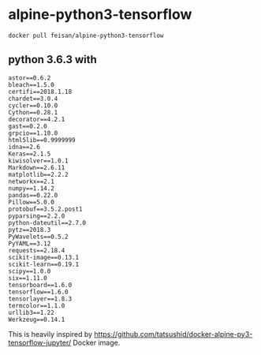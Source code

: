 # alpine-python3-tensorflow

`docker pull feisan/alpine-python3-tensorflow`

## python 3.6.3 with

```absl-py==0.1.12
astor==0.6.2
bleach==1.5.0
certifi==2018.1.18
chardet==3.0.4
cycler==0.10.0
Cython==0.28.1
decorator==4.2.1
gast==0.2.0
grpcio==1.10.0
html5lib==0.9999999
idna==2.6
Keras==2.1.5
kiwisolver==1.0.1
Markdown==2.6.11
matplotlib==2.2.2
networkx==2.1
numpy==1.14.2
pandas==0.22.0
Pillow==5.0.0
protobuf==3.5.2.post1
pyparsing==2.2.0
python-dateutil==2.7.0
pytz==2018.3
PyWavelets==0.5.2
PyYAML==3.12
requests==2.18.4
scikit-image==0.13.1
scikit-learn==0.19.1
scipy==1.0.0
six==1.11.0
tensorboard==1.6.0
tensorflow==1.6.0
tensorlayer==1.8.3
termcolor==1.1.0
urllib3==1.22
Werkzeug==0.14.1

```

This is heavily inspired by https://github.com/tatsushid/docker-alpine-py3-tensorflow-jupyter/ Docker image.


